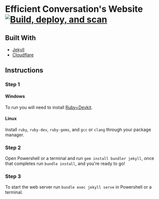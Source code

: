 # Efficient Conversation's Website [![Build, deploy, and scan](https://github.com/Efficient-Conversation/ecdc.gg/actions/workflows/build-deploy-scan.yml/badge.svg)](https://github.com/Efficient-Conversation/ecdc.gg/actions/workflows/build-deploy-scan.yml)

## Built With
- [Jekyll](https://jekyllrb.com/)
- [Cloudflare](https://www.cloudflare.com/)

## Instructions
### Step 1
#### Windows
To run you will need to install [Ruby+Devkit](https://rubyinstaller.org/downloads/).

#### Linux
Install `ruby`, `ruby-dev`, `ruby-gems`, and `gcc` or `clang` through your package manager. 

### Step 2
Open Powershell or a terminal and run `gem install bundler jekyll`, once that completes run `bundle install`, and you're ready to go!

### Step 3
To start the web server run `bundle exec jekyll serve` in Powershell or a terminal.
 
